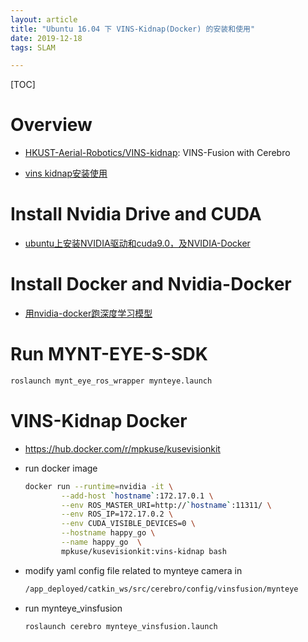 ```yaml
---
layout: article
title: "Ubuntu 16.04 下 VINS-Kidnap(Docker) 的安装和使用"
date: 2019-12-18
tags: SLAM

---
```


[TOC]

# Overview

* [HKUST-Aerial-Robotics/VINS-kidnap](https://github.com/HKUST-Aerial-Robotics/VINS-kidnap): VINS-Fusion with Cerebro

* [vins kidnap安装使用](https://blog.csdn.net/huanghaihui_123/article/details/90181975)

# Install Nvidia Drive and CUDA

* [ubuntu上安装NVIDIA驱动和cuda9.0，及NVIDIA-Docker](https://blog.csdn.net/huanghaihui_123/article/details/87985403)

# Install Docker and Nvidia-Docker

* [用nvidia-docker跑深度学习模型](https://blog.csdn.net/weixin_42749767/article/details/82934294)

# Run MYNT-EYE-S-SDK

```sh
roslaunch mynt_eye_ros_wrapper mynteye.launch
```

# VINS-Kidnap Docker

* https://hub.docker.com/r/mpkuse/kusevisionkit

* run docker image
  ```sh
  docker run --runtime=nvidia -it \
          --add-host `hostname`:172.17.0.1 \
          --env ROS_MASTER_URI=http://`hostname`:11311/ \
          --env ROS_IP=172.17.0.2 \
          --env CUDA_VISIBLE_DEVICES=0 \
          --hostname happy_go \
          --name happy_go  \
          mpkuse/kusevisionkit:vins-kidnap bash
  ```

* modify yaml config file related to mynteye camera in
  ```sh
  /app_deployed/catkin_ws/src/cerebro/config/vinsfusion/mynteye
  ```

* run mynteye_vinsfusion
  ```sh
  roslaunch cerebro mynteye_vinsfusion.launch
  ```
